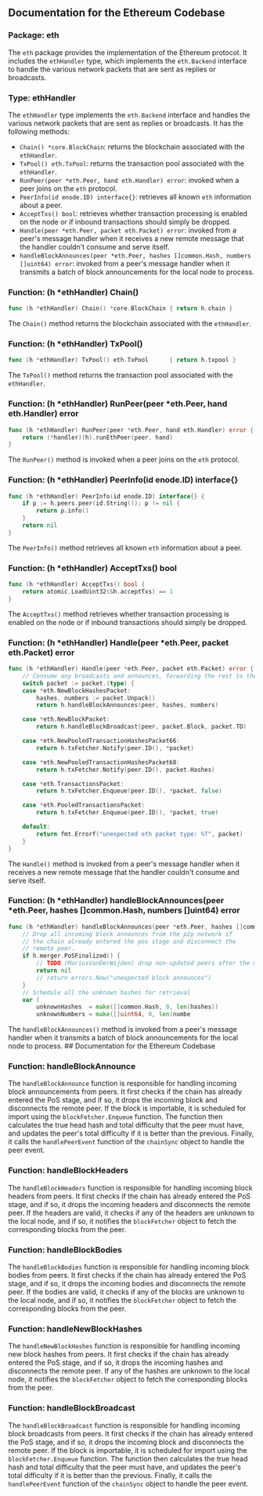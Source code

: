 ## Documentation for the Ethereum Codebase

### Package: eth

The `eth` package provides the implementation of the Ethereum protocol. It includes the `ethHandler` type, which implements the `eth.Backend` interface to handle the various network packets that are sent as replies or broadcasts.

### Type: ethHandler

The `ethHandler` type implements the `eth.Backend` interface and handles the various network packets that are sent as replies or broadcasts. It has the following methods:

- `Chain() *core.BlockChain`: returns the blockchain associated with the `ethHandler`.
- `TxPool() eth.TxPool`: returns the transaction pool associated with the `ethHandler`.
- `RunPeer(peer *eth.Peer, hand eth.Handler) error`: invoked when a peer joins on the `eth` protocol.
- `PeerInfo(id enode.ID) interface{}`: retrieves all known `eth` information about a peer.
- `AcceptTxs() bool`: retrieves whether transaction processing is enabled on the node or if inbound transactions should simply be dropped.
- `Handle(peer *eth.Peer, packet eth.Packet) error`: invoked from a peer's message handler when it receives a new remote message that the handler couldn't consume and serve itself.
- `handleBlockAnnounces(peer *eth.Peer, hashes []common.Hash, numbers []uint64) error`: invoked from a peer's message handler when it transmits a batch of block announcements for the local node to process.

### Function: (h *ethHandler) Chain()

```go
func (h *ethHandler) Chain() *core.BlockChain { return h.chain }
```

The `Chain()` method returns the blockchain associated with the `ethHandler`.

### Function: (h *ethHandler) TxPool()

```go
func (h *ethHandler) TxPool() eth.TxPool      { return h.txpool }
```

The `TxPool()` method returns the transaction pool associated with the `ethHandler`.

### Function: (h *ethHandler) RunPeer(peer *eth.Peer, hand eth.Handler) error

```go
func (h *ethHandler) RunPeer(peer *eth.Peer, hand eth.Handler) error {
	return (*handler)(h).runEthPeer(peer, hand)
}
```

The `RunPeer()` method is invoked when a peer joins on the `eth` protocol.

### Function: (h *ethHandler) PeerInfo(id enode.ID) interface{}

```go
func (h *ethHandler) PeerInfo(id enode.ID) interface{} {
	if p := h.peers.peer(id.String()); p != nil {
		return p.info()
	}
	return nil
}
```

The `PeerInfo()` method retrieves all known `eth` information about a peer.

### Function: (h *ethHandler) AcceptTxs() bool

```go
func (h *ethHandler) AcceptTxs() bool {
	return atomic.LoadUint32(&h.acceptTxs) == 1
}
```

The `AcceptTxs()` method retrieves whether transaction processing is enabled on the node or if inbound transactions should simply be dropped.

### Function: (h *ethHandler) Handle(peer *eth.Peer, packet eth.Packet) error

```go
func (h *ethHandler) Handle(peer *eth.Peer, packet eth.Packet) error {
	// Consume any broadcasts and announces, forwarding the rest to the downloader
	switch packet := packet.(type) {
	case *eth.NewBlockHashesPacket:
		hashes, numbers := packet.Unpack()
		return h.handleBlockAnnounces(peer, hashes, numbers)

	case *eth.NewBlockPacket:
		return h.handleBlockBroadcast(peer, packet.Block, packet.TD)

	case *eth.NewPooledTransactionHashesPacket66:
		return h.txFetcher.Notify(peer.ID(), *packet)

	case *eth.NewPooledTransactionHashesPacket68:
		return h.txFetcher.Notify(peer.ID(), packet.Hashes)

	case *eth.TransactionsPacket:
		return h.txFetcher.Enqueue(peer.ID(), *packet, false)

	case *eth.PooledTransactionsPacket:
		return h.txFetcher.Enqueue(peer.ID(), *packet, true)

	default:
		return fmt.Errorf("unexpected eth packet type: %T", packet)
	}
}
```

The `Handle()` method is invoked from a peer's message handler when it receives a new remote message that the handler couldn't consume and serve itself.

### Function: (h *ethHandler) handleBlockAnnounces(peer *eth.Peer, hashes []common.Hash, numbers []uint64) error

```go
func (h *ethHandler) handleBlockAnnounces(peer *eth.Peer, hashes []common.Hash, numbers []uint64) error {
	// Drop all incoming block announces from the p2p network if
	// the chain already entered the pos stage and disconnect the
	// remote peer.
	if h.merger.PoSFinalized() {
		// TODO (MariusVanDerWijden) drop non-updated peers after the merge
		return nil
		// return errors.New("unexpected block announces")
	}
	// Schedule all the unknown hashes for retrieval
	var (
		unknownHashes  = make([]common.Hash, 0, len(hashes))
		unknownNumbers = make([]uint64, 0, len(numbe
```

The `handleBlockAnnounces()` method is invoked from a peer's message handler when it transmits a batch of block announcements for the local node to process. ## Documentation for the Ethereum Codebase

### Function: handleBlockAnnounce

The `handleBlockAnnounce` function is responsible for handling incoming block announcements from peers. It first checks if the chain has already entered the PoS stage, and if so, it drops the incoming block and disconnects the remote peer. If the block is importable, it is scheduled for import using the `blockFetcher.Enqueue` function. The function then calculates the true head hash and total difficulty that the peer must have, and updates the peer's total difficulty if it is better than the previous. Finally, it calls the `handlePeerEvent` function of the `chainSync` object to handle the peer event.

### Function: handleBlockHeaders

The `handleBlockHeaders` function is responsible for handling incoming block headers from peers. It first checks if the chain has already entered the PoS stage, and if so, it drops the incoming headers and disconnects the remote peer. If the headers are valid, it checks if any of the headers are unknown to the local node, and if so, it notifies the `blockFetcher` object to fetch the corresponding blocks from the peer.

### Function: handleBlockBodies

The `handleBlockBodies` function is responsible for handling incoming block bodies from peers. It first checks if the chain has already entered the PoS stage, and if so, it drops the incoming bodies and disconnects the remote peer. If the bodies are valid, it checks if any of the blocks are unknown to the local node, and if so, it notifies the `blockFetcher` object to fetch the corresponding blocks from the peer.

### Function: handleNewBlockHashes

The `handleNewBlockHashes` function is responsible for handling incoming new block hashes from peers. It first checks if the chain has already entered the PoS stage, and if so, it drops the incoming hashes and disconnects the remote peer. If any of the hashes are unknown to the local node, it notifies the `blockFetcher` object to fetch the corresponding blocks from the peer.

### Function: handleBlockBroadcast

The `handleBlockBroadcast` function is responsible for handling incoming block broadcasts from peers. It first checks if the chain has already entered the PoS stage, and if so, it drops the incoming block and disconnects the remote peer. If the block is importable, it is scheduled for import using the `blockFetcher.Enqueue` function. The function then calculates the true head hash and total difficulty that the peer must have, and updates the peer's total difficulty if it is better than the previous. Finally, it calls the `handlePeerEvent` function of the `chainSync` object to handle the peer event.